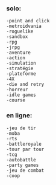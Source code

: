 ### solo:
    -point and click
    -metroidvania
    -roguelike
    -sandbox
    -rpg
    -jrpg
    -aventure
    -action
    -simulation
    -stratégie
    -plateforme
    -4X
    -die and retry
    -horreur
    -idle games
    -course


### en ligne:
    -jeu de tir
    -moba
    -rts
    -battleroyale
    -tour par tour
    -tcg
    -autobattle
    -party games
    -jeu de combat
    -coop

